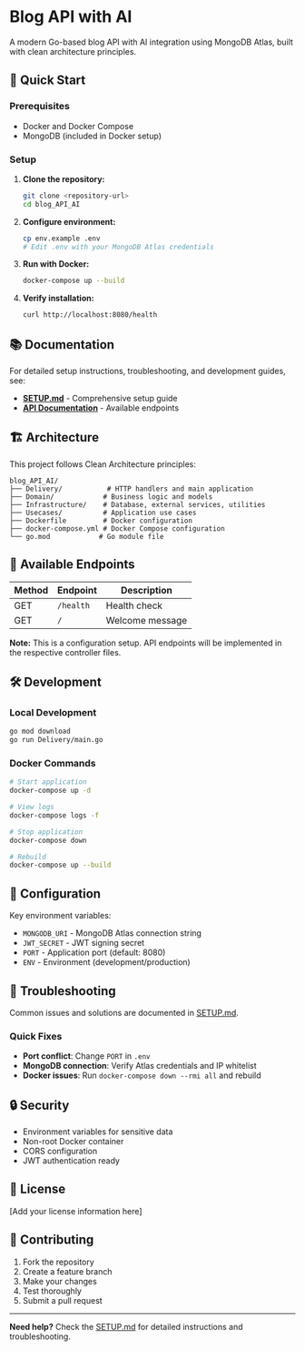 # Blog API with AI

A modern Go-based blog API with AI integration using MongoDB Atlas, built with clean architecture principles.

## 🚀 Quick Start

### Prerequisites
- Docker and Docker Compose
- MongoDB (included in Docker setup)

### Setup
1. **Clone the repository:**
   ```bash
   git clone <repository-url>
   cd blog_API_AI
   ```

2. **Configure environment:**
   ```bash
   cp env.example .env
   # Edit .env with your MongoDB Atlas credentials
   ```

3. **Run with Docker:**
   ```bash
   docker-compose up --build
   ```

4. **Verify installation:**
   ```bash
   curl http://localhost:8080/health
   ```

## 📚 Documentation

For detailed setup instructions, troubleshooting, and development guides, see:
- **[SETUP.md](SETUP.md)** - Comprehensive setup guide
- **[API Documentation](#api-endpoints)** - Available endpoints

## 🏗️ Architecture

This project follows Clean Architecture principles:

```
blog_API_AI/
├── Delivery/           # HTTP handlers and main application
├── Domain/            # Business logic and models
├── Infrastructure/    # Database, external services, utilities
├── Usecases/          # Application use cases
├── Dockerfile         # Docker configuration
├── docker-compose.yml # Docker Compose configuration
└── go.mod            # Go module file
```

## 🔌 Available Endpoints

| Method | Endpoint | Description |
|--------|----------|-------------|
| GET | `/health` | Health check |
| GET | `/` | Welcome message |

**Note:** This is a configuration setup. API endpoints will be implemented in the respective controller files.

## 🛠️ Development

### Local Development
```bash
go mod download
go run Delivery/main.go
```

### Docker Commands
```bash
# Start application
docker-compose up -d

# View logs
docker-compose logs -f

# Stop application
docker-compose down

# Rebuild
docker-compose up --build
```

## 🔧 Configuration

Key environment variables:
- `MONGODB_URI` - MongoDB Atlas connection string
- `JWT_SECRET` - JWT signing secret
- `PORT` - Application port (default: 8080)
- `ENV` - Environment (development/production)

## 🚨 Troubleshooting

Common issues and solutions are documented in [SETUP.md](SETUP.md).

### Quick Fixes
- **Port conflict**: Change `PORT` in `.env`
- **MongoDB connection**: Verify Atlas credentials and IP whitelist
- **Docker issues**: Run `docker-compose down --rmi all` and rebuild

## 🔒 Security

- Environment variables for sensitive data
- Non-root Docker container
- CORS configuration
- JWT authentication ready

## 📄 License

[Add your license information here]

## 🤝 Contributing

1. Fork the repository
2. Create a feature branch
3. Make your changes
4. Test thoroughly
5. Submit a pull request

---

**Need help?** Check the [SETUP.md](SETUP.md) for detailed instructions and troubleshooting.
